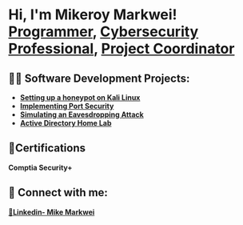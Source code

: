 <h1>Hi, I'm Mikeroy Markwei! <br/><a href="https://github.com/joshmadakor1">Programmer</a>, <a href="https://www.linkedin.com/in/joshmadakor/">Cybersecurity Professional</a>, <a href="https://www.youtube.com/c/joshmadakor">Project Coordinator</a></h1>

<h2>👨‍💻 Software Development Projects:</h2>

- <b> [Setting up a honeypot on Kali Linux](https://github.com/mikeymm17/Setting-up-honeypot-in-Kali-Linux)</b>
- <b>[Implementing Port Security](https://github.com/mikeymm17/Implementing-Port-Security)<b> 
- <b>[Simulating an Eavesdropping Attack](https://github.com/mikeymm17/Simulating-Eavesdrop-Attack)</b>
- <b>[Active Directory Home Lab](https://github.com/mikeymm17/Active-Directory-Home-Lab)</b>

<h2>📑Certifications </h2>
Comptia Security+ 

<h2> 🤳 Connect with me:</h2>


[🔗Linkedin- Mike Markwei](https://www.linkedin.com/in/mike-m-655627119/)



[linkedin]: https://linkedin.com/in/joshmadakor

<!--
**joshmadakor1/joshmadakor1** is a ✨ _special_ ✨ repository because its `README.md` (this file) appears on your GitHub profile.

Here are some ideas to get you started:

- 🔭 I’m currently working on ...
- 🌱 I’m currently learning ...
- 👯 I’m looking to collaborate on ...
- 🤔 I’m looking for help with ...
- 💬 Ask me about ...
- 📫 How to reach me: ...
- 😄 Pronouns: ...
- ⚡ Fun fact: ...
-->
